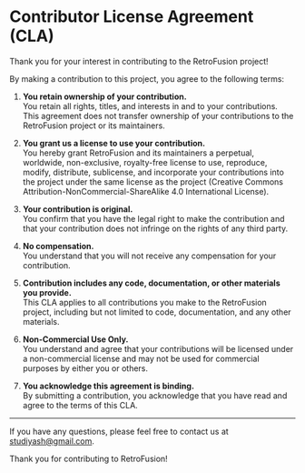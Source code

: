 # Contributor License Agreement (CLA)

Thank you for your interest in contributing to the RetroFusion project!

By making a contribution to this project, you agree to the following terms:

1. **You retain ownership of your contribution.**  
   You retain all rights, titles, and interests in and to your contributions. This agreement does not transfer ownership of your contributions to the RetroFusion project or its maintainers.

2. **You grant us a license to use your contribution.**  
   You hereby grant RetroFusion and its maintainers a perpetual, worldwide, non-exclusive, royalty-free license to use, reproduce, modify, distribute, sublicense, and incorporate your contributions into the project under the same license as the project (Creative Commons Attribution-NonCommercial-ShareAlike 4.0 International License).

3. **Your contribution is original.**  
   You confirm that you have the legal right to make the contribution and that your contribution does not infringe on the rights of any third party.

4. **No compensation.**  
   You understand that you will not receive any compensation for your contribution.

5. **Contribution includes any code, documentation, or other materials you provide.**  
   This CLA applies to all contributions you make to the RetroFusion project, including but not limited to code, documentation, and any other materials.

6. **Non-Commercial Use Only.**  
   You understand and agree that your contributions will be licensed under a non-commercial license and may not be used for commercial purposes by either you or others.

7. **You acknowledge this agreement is binding.**  
   By submitting a contribution, you acknowledge that you have read and agree to the terms of this CLA.

---

If you have any questions, please feel free to contact us at [studiyash@gmail.com](mailto:studiyash@gmail.com).

Thank you for contributing to RetroFusion!
